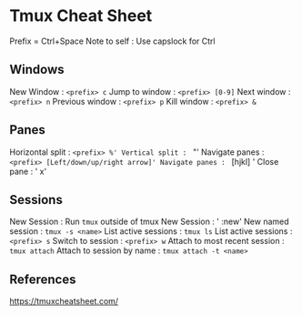 # Tmux Cheat Sheet

Prefix = Ctrl+Space
Note to self : Use capslock for Ctrl


## Windows
New Window : `<prefix> c`
Jump to window : `<prefix> [0-9]`
Next window : `<prefix> n`
Previous window : `<prefix> p`
Kill window : `<prefix> &`


## Panes
Horizontal split : `<prefix> %'
Vertical split : `<prefix> "'
Navigate panes : `<prefix> [Left/down/up/right arrow]'
Navigate panes : `<prefix> [hjkl] '
Close pane : '<prefix> x'

## Sessions
New Session : Run `tmux` outside of tmux
New Session : '<prefix> :new'
New named session : `tmux -s <name>`
List active sessions : `tmux ls`
List active sessions : `<prefix> s`
Switch to session : `<prefix> w`
Attach to most recent session : `tmux attach`
Attach to session by name : `tmux attach -t <name>`




## References
https://tmuxcheatsheet.com/
